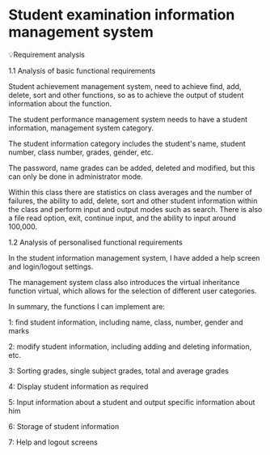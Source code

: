 #  Student examination information management system
💡Requirement analysis 

1.1 Analysis of basic functional requirements

Student achievement management system, need to achieve find, add, delete, sort and other functions, so as to achieve the output of student information about the function.

The student performance management system needs to have a student information, management system category. 

The student information category includes the student's name, student number, class number, grades, gender, etc.

The password, name grades can be added, deleted and modified, but this can only be done in administrator mode. 

Within this class there are statistics on class averages and the number of failures, the ability to add, delete, sort and other student information within the class and perform input and output modes such as search. There is also a file read option, exit, continue input, and the ability to input around 100,000. 

1.2 Analysis of personalised functional requirements       

In the student information management system, I have added a help screen and login/logout settings.

The management system class also introduces the virtual inheritance function virtual, which allows for the selection of different user categories. 

In summary, the functions I can implement are: 

1: find student information, including name, class, number, gender and marks 

2: modify student information, including adding and deleting information, etc. 

3: Sorting grades, single subject grades, total and average grades

4: Display student information as required

5: Input information about a student and output specific information about him 

6: Storage of student information

7: Help and logout screens
